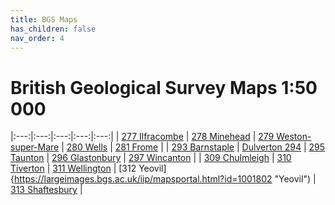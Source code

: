 ```yaml
---
title: BGS Maps
has_children: false
nav_order: 4
---
```


# British Geological Survey Maps 1:50 000

|:---:|:---:|:---:|:---:|:---:|
| [277 Ilfracombe](/uri "Ifracombe") | [278 Minehead](/uri "Minehead") | [279 Weston-super-Mare](/uri "Weston-super-Mare") | [280 Wells](/uri "Wells") | [281 Frome](/uri "Frome") |
| [293 Barnstaple](/uri "Barnstaple") | [Dulverton 294](https://largeimages.bgs.ac.uk/iip/mapsportal.html?id=1001786 "Dulverton") | [295 Taunton](https://largeimages.bgs.ac.uk/iip/mapsportal.html?id=1001787 "Taunton") | [296 Glastonbury](/uri "Glastonbury") | [297 Wincanton](/uri "Wincanton") |
| [309 Chulmleigh](/uri "Chulmleigh") | [310 Tiverton](/uri "Tiverton") | [311 Wellington](https://largeimages.bgs.ac.uk/iip/mapsportal.html?id=1001801 "Wellington") | [312 Yeovil]{https://largeimages.bgs.ac.uk/iip/mapsportal.html?id=1001802 "Yeovil") | [313 Shaftesbury](/uri "Shaftesbury") |
